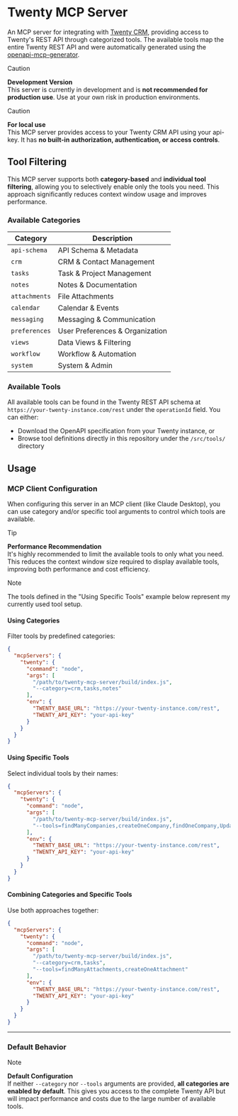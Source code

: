 # Twenty MCP Server

An MCP server for integrating with [Twenty CRM](https://github.com/twentyhq/twenty), providing access to Twenty's REST API through categorized tools. The available tools map the entire Twenty REST API and were automatically generated using the [openapi-mcp-generator](https://github.com/harsha-iiiv/openapi-mcp-generator).

> [!CAUTION]
> **Development Version**  
> This server is currently in development and is **not recommended for production use**. Use at your own risk in production environments.

> [!CAUTION]
> **For local use**  
> This MCP server provides access to your Twenty CRM API using your api-key. It has **no built-in authorization, authentication, or access controls**.

## Tool Filtering

This MCP server supports both **category-based** and **individual tool filtering**, allowing you to selectively enable only the tools you need. This approach significantly reduces context window usage and improves performance.

### Available Categories

| Category | Description |
|----------|-------------|
| `api-schema` | API Schema & Metadata |
| `crm` | CRM & Contact Management |
| `tasks` | Task & Project Management |
| `notes` | Notes & Documentation |
| `attachments` | File Attachments |
| `calendar` | Calendar & Events |
| `messaging` | Messaging & Communication |
| `preferences` | User Preferences & Organization |
| `views` | Data Views & Filtering |
| `workflow` | Workflow & Automation |
| `system` | System & Admin |

### Available Tools

All available tools can be found in the Twenty REST API schema at `https://your-twenty-instance.com/rest` under the `operationId` field. You can either:

- Download the OpenAPI specification from your Twenty instance, or
- Browse tool definitions directly in this repository under the `/src/tools/` directory

## Usage

### MCP Client Configuration

When configuring this server in an MCP client (like Claude Desktop), you can use category and/or specific tool arguments to control which tools are available.

> [!TIP]
> **Performance Recommendation**  
> It's highly recommended to limit the available tools to only what you need. This reduces the context window size required to display available tools, improving both performance and cost efficiency.

> [!NOTE]
> The tools defined in the "Using Specific Tools" example below represent my currently used tool setup. 

#### Using Categories

Filter tools by predefined categories:
```json
{
  "mcpServers": {
    "twenty": {
      "command": "node",
      "args": [
        "/path/to/twenty-mcp-server/build/index.js",
        "--category=crm,tasks,notes"
      ],
      "env": {
        "TWENTY_BASE_URL": "https://your-twenty-instance.com/rest",
        "TWENTY_API_KEY": "your-api-key"
      }
    }
  }
}
```

#### Using Specific Tools

Select individual tools by their names:
```json
{
  "mcpServers": {
    "twenty": {
      "command": "node",
      "args": [
        "/path/to/twenty-mcp-server/build/index.js",
        "--tools=findManyCompanies,createOneCompany,findOneCompany,UpdateOneCompany,findManyPeople,createOnePerson,findOnePerson,UpdateOnePerson,findManyTasks,createOneTask,createManyTasks,findOneTask,UpdateOneTask"
      ],
      "env": {
        "TWENTY_BASE_URL": "https://your-twenty-instance.com/rest",
        "TWENTY_API_KEY": "your-api-key"
      }
    }
  }
}
```

#### Combining Categories and Specific Tools

Use both approaches together:
```json
{
  "mcpServers": {
    "twenty": {
      "command": "node",
      "args": [
        "/path/to/twenty-mcp-server/build/index.js",
        "--category=crm,tasks",
        "--tools=findManyAttachments,createOneAttachment"
      ],
      "env": {
        "TWENTY_BASE_URL": "https://your-twenty-instance.com/rest",
        "TWENTY_API_KEY": "your-api-key"
      }
    }
  }
}
```

---

### Default Behavior

> [!NOTE]
> **Default Configuration**  
> If neither `--category` nor `--tools` arguments are provided, **all categories are enabled by default**. This gives you access to the complete Twenty API but will impact performance and costs due to the large number of available tools.